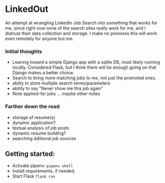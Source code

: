 # LinkedOut
An attempt at wrangling LinkedIn Job Search into something that works for me, since right now none of the search sites really work for me, and I distrust their data collection and storage. I make no promises this will work even remotely for anyone but me.

### Initial thoughts
- Leaning toward a simple Django app with a sqlite DB, most likely running locally. Considered Flask, but I think there will be enough going on that Django makes a better choice.
- Search to bring more matching jobs to me, not just the promoted ones.
- abilty to store multiple search terms/parameters
- ability to say "Never show me this job again"
- Note applied-for jobs ... maybe other notes

### Farther down the road
- storage of resume(s)
- dynamic application?
- textual analysis of job posts
- dynamic resume building?
- searching dditional job sources


## Getting started:
- Activate pipenv: `pipenv shell`
- Install requirements, if needed.
- Start Flask `flask run`
